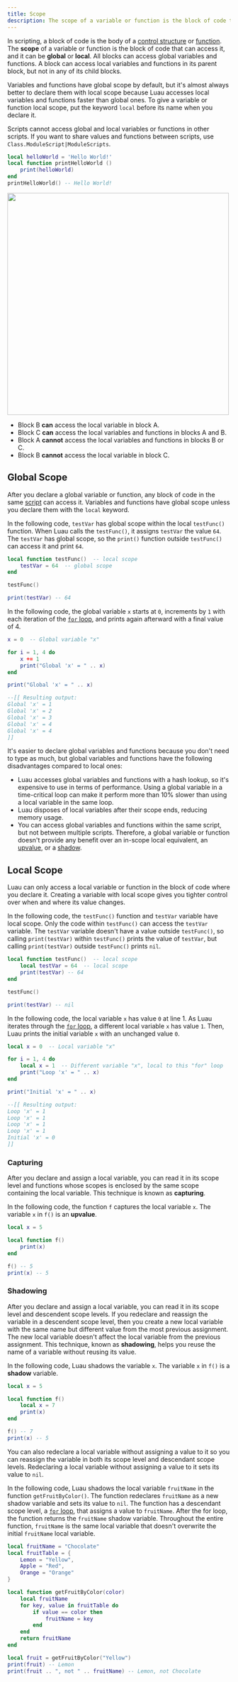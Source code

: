 ```yaml
---
title: Scope
description: The scope of a variable or function is the block of code that can access it.
---
```


In scripting, a block of code is the body of a [control structure](./control-structures.md) or [function](./functions.md). The **scope** of a variable or function is the block of code that can access it, and it can be **global** or **local**. All blocks can access global variables and functions. A block can access local variables and functions in its parent block, but not in any of its child blocks.

Variables and functions have global scope by default, but it's almost always better to declare them with local scope because Luau accesses local variables and functions faster than global ones. To give a variable or function local scope, put the keyword `local` before its name when you declare it.

Scripts cannot access global and local variables or functions in other scripts. If you want to share values and functions between scripts, use `Class.ModuleScript|ModuleScripts`.

```lua
local helloWorld = 'Hello World!'
local function printHelloWorld ()
	print(helloWorld)
end
printHelloWorld() -- Hello World!
```

<img src="../assets/scripting/scripts/Scope-Diagram.png" width="500" />

- Block B **can** access the local variable in block A.
- Block C **can** access the local variables and functions in blocks A and B.
- Block A **cannot** access the local variables and functions in blocks B or C.
- Block B **cannot** access the local variable in block C.

## Global Scope

After you declare a global variable or function, any block of code in the same [script](../scripting/scripts.md) can access it. Variables and functions have global scope unless you declare them with the `local` keyword.

In the following code, `testVar` has global scope within the local `testFunc()` function. When Luau calls the `testFunc()`, it assigns `testVar` the value `64`. The `testVar` has global scope, so the `print()` function outside `testFunc()` can access it and print `64`.

```lua title = 'Example of global functions and variables'
local function testFunc()  -- local scope
	testVar = 64  -- global scope
end

testFunc()

print(testVar) -- 64
```

In the following code, the global variable `x` starts at `0`, increments by `1` with each iteration of the [`for` loop](./control-structures.md#for-loops), and prints again afterward with a final value of 4.

```lua
x = 0  -- Global variable "x"

for i = 1, 4 do
	x += 1
	print("Global 'x' = " .. x)
end

print("Global 'x' = " .. x)

--[[ Resulting output:
Global 'x' = 1
Global 'x' = 2
Global 'x' = 3
Global 'x' = 4
Global 'x' = 4
]]
```

It's easier to declare global variables and functions because you don't need to type as much, but global variables and functions have the following disadvantages compared to local ones:

- Luau accesses global variables and functions with a hash lookup, so it's expensive to use in terms of performance. Using a global variable in a time-critical loop can make it perform more than 10% slower than using a local variable in the same loop.
- Luau disposes of local variables after their scope ends, reducing memory usage.
- You can access global variables and functions within the same script, but not between multiple scripts. Therefore, a global variable or function doesn't provide any benefit over an in-scope local equivalent, an [upvalue](#capturing), or a [shadow](#shadowing).

## Local Scope

Luau can only access a local variable or function in the block of code where you declare it. Creating a variable with local scope gives you tighter control over when and where its value changes.

In the following code, the `testFunc()` function and `testVar` variable have local scope. Only the code within `testFunc()` can access the `testVar` variable. The `testVar` variable doesn't have a value outside `testFunc()`, so calling `print(testVar)` within `testFunc()` prints the value of `testVar`, but calling `print(testVar)` outside `testFunc()` prints `nil`.

```lua
local function testFunc()  -- local scope
	local testVar = 64  -- local scope
	print(testVar) -- 64
end

testFunc()

print(testVar) -- nil
```

In the following code, the local variable `x` has value `0` at line 1. As Luau iterates through the [`for` loop](./control-structures.md#for-loops), a different local variable `x` has value `1`. Then, Luau prints the initial variable `x` with an unchanged value `0`.

```lua
local x = 0  -- Local variable "x"

for i = 1, 4 do
	local x = 1  -- Different variable "x", local to this "for" loop
	print("Loop 'x' = " .. x)
end

print("Initial 'x' = " .. x)

--[[ Resulting output:
Loop 'x' = 1
Loop 'x' = 1
Loop 'x' = 1
Loop 'x' = 1
Initial 'x' = 0
]]
```

### Capturing

After you declare and assign a local variable, you can read it in its scope level and functions whose scopes is enclosed by the same scope containing the local variable. This technique is known as **capturing**.

In the following code, the function `f` captures the local variable `x`. The variable `x` in `f()` is an **upvalue**.

```lua
local x = 5

local function f()
	print(x)
end

f() -- 5
print(x) -- 5
```

### Shadowing

After you declare and assign a local variable, you can read it in its scope level and descendent scope levels. If you redeclare and reassign the variable in a descendent scope level, then you create a new local variable with the same name but different value from the most previous assignment. The new local variable doesn't affect the local variable from the previous assignment. This technique, known as **shadowing**, helps you reuse the name of a variable without reusing its value.

In the following code, Luau shadows the variable `x`. The variable `x` in `f()` is a **shadow** variable.

```lua
local x = 5

local function f()
	local x = 7
	print(x)
end

f() -- 7
print(x) -- 5
```

You can also redeclare a local variable without assigning a value to it so you can reassign the variable in both its scope level and descendant scope levels. Redeclaring a local variable without assigning a value to it sets its value to `nil`.

In the following code, Luau shadows the local variable `fruitName` in the function `getFruitByColor()`. The function redeclares `fruitName` as a new shadow variable and sets its value to `nil`. The function has a descendant scope level, a [`for` loop](./control-structures.md#for-loops), that assigns a value to `fruitName`. After the for loop, the function returns the `fruitName` shadow variable. Throughout the entire function, `fruitName` is the same local variable that doesn't overwrite the initial `fruitName` local variable.

```lua
local fruitName = "Chocolate"
local fruitTable = {
	Lemon = "Yellow",
	Apple = "Red",
	Orange = "Orange"
}

local function getFruitByColor(color)
	local fruitName
	for key, value in fruitTable do
		if value == color then
			fruitName = key
		end
	end
	return fruitName
end

local fruit = getFruitByColor("Yellow")
print(fruit) -- Lemon
print(fruit .. ", not " .. fruitName) -- Lemon, not Chocolate
```
